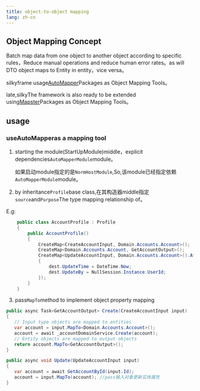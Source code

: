 ```yaml
---
title: object-to-object mapping
lang: zh-cn
---
```


## Object Mapping Concept

Batch map data from one object to another object according to specific rules，Reduce manual operations and reduce human error rates。as will DTO object maps to Entity in entity，vice versa。

silkyframe usage[AutoMapper](https://github.com/AutoMapper/AutoMapper)Packages as Object Mapping Tools。

late,silkyThe framework is also ready to be extended using[Mapster](https://github.com/MapsterMapper/Mapster)Packages as Object Mapping Tools。

## usage

### useAutoMapperas a mapping tool

1. starting the module(StartUpModule)middle，explicit dependencies`AutoMapperModule`module。
   
   如果启动module指定的是`NormHostModule`,So,该module已经指定依赖`AutoMapperModule`module。

2. by inheritance`Profile`base class,在其构造器middle指定`source`and`Purpose`The type mapping relationship of。
  
  E.g:

```csharp
    public class AccountProfile : Profile
    {
        public AccountProfile()
        {
            CreateMap<CreateAccountInput, Domain.Accounts.Account>();
            CreateMap<Domain.Accounts.Account, GetAccountOutput>();
            CreateMap<UpdateAccountInput, Domain.Accounts.Account>().AfterMap((src, dest) =>
            {
                dest.UpdateTime = DateTime.Now;
                dest.UpdateBy = NullSession.Instance.UserId;
            });
        }
    }
```

3. pass`MapTo`method to implement object property mapping

```csharp
public async Task<GetAccountOutput> Create(CreateAccountInput input)
{
   // Input type objects are mapped to entities
   var account = input.MapTo<Domain.Accounts.Account>();
   account = await _accountDomainService.Create(account);
   // Entity objects are mapped to output objects   
   return account.MapTo<GetAccountOutput>();
}
```

```csharp
public async void Update(UpdateAccountInput input)
{
   var account = await GetAccountById(input.Id);
   account = input.MapTo(account); //pass输入对象更新实体属性
}
```
